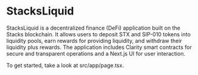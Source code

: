 # StacksLiquid

StacksLiquid is a decentralized finance (DeFi) application built on the Stacks blockchain. It allows users to deposit STX and SIP-010 tokens into liquidity pools, earn rewards for providing liquidity, and withdraw their liquidity plus rewards. The application includes Clarity smart contracts for secure and transparent operations and a Next.js UI for user interaction.



To get started, take a look at src/app/page.tsx.
